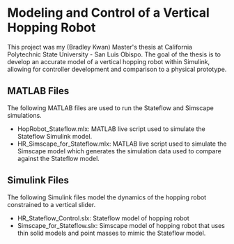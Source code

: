 # Modeling and Control of a Vertical Hopping Robot
This project was my (Bradley Kwan) Master's thesis at California Polytechnic State University - San Luis Obispo. 
The goal of the thesis is to develop an accurate model of a vertical hopping robot within Simulink, allowing for controller development and comparison to a physical prototype.

## MATLAB Files
The following MATLAB files are used to run the Stateflow and Simscape simulations.

- HopRobot_Stateflow.mlx: MATLAB live script used to simulate the Stateflow Simulink model. 
- HR_Simscape_for_Stateflow.mlx: MATLAB live script used to simulate the Simscape model which generates the simulation data used to compare against the Stateflow model.

## Simulink Files
The following Simulink files model the dynamics of the hopping robot constrained to a vertical slider.

- HR_Stateflow_Control.slx: Stateflow model of hopping robot
- Simscape_for_Stateflow.slx: Simscape model of hopping robot that uses thin solid models and point masses to mimic the Stateflow model.
